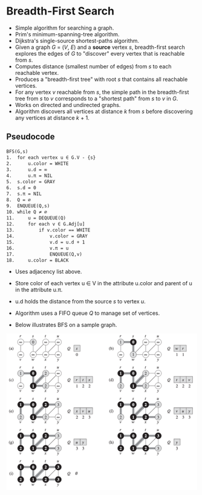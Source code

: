 # Breadth-First Search
- Simple algorithm for searching a graph.
- Prim's minimum-spanning-tree algorithm.
- Dijkstra's single-source shortest-paths algorithm.
- Given a graph *G* = (*V*, *E*) and a **source** vertex *s*, breadth-first search explores the edges of *G* to "discover" every vertex that is reachable from *s*.
- Computes distance (smallest number of edges) from *s* to each reachable vertex.
- Produces a "breadth-first tree" with root *s* that contains all reachable vertices.
- For any vertex *v* reachable from *s*, the simple path in the breadth-first tree from *s* to *v* corresponds to a "shortest path" from *s* to *v* in *G*.
- Works on directed and undirected graphs.
- Algorithm discovers all vertices at distance *k* from *s* before discovering any vertices at distance *k* + 1.

## Pseudocode
```
BFS(G,s)
1.  for each vertex u ∈ G.V - {s}
2.      u.color = WHITE
3.      u.d = ∞
4.      u.π = NIL
5.  s.color = GRAY
6.  s.d = 0
7.  s.π = NIL
8.  Q = ∅
9.  ENQUEUE(Q,s)
10. while Q ≠ ∅
11.     u = DEQUEUE(Q)
12.     for each v ∈ G.Adj[u]
13.         if v.color == WHITE
14.             v.color = GRAY
15.             v.d = u.d + 1
16.             v.π = u
17.             ENQUEUE(Q,v)
18.     u.color = BLACK
```

- Uses adjacency list above.
- Store color of each vertex u ∈ V in the attribute u.color and parent of u in the attribute u.π.
- u.d holds the distance from the source *s* to vertex *u*.
- Algorithm uses a FIFO queue *Q* to manage set of vertices.

- Below illustrates BFS on a sample graph.

![alt text](https://github.com/eyc94/Notes/blob/master/images/bfs_process.png "Graph of BFS on a sample graph")